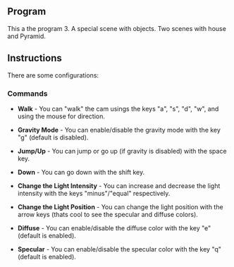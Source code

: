 Program
-------------------

This a the program 3. A special scene with objects. Two scenes with house and Pyramid.

Instructions
-------------------

There are some configurations:

### Commands

* **Walk**      - You can "walk" the cam usings the keys "a", "s", "d", "w", and using the mouse for direction.  

* **Gravity Mode**          - You can enable/disable the gravity mode with the key "g" (default is disabled).

* **Jump/Up**    - You can jump or go up (if gravity is disabled) with the space key.   

* **Down**   - You can go down with the shift key.  

* **Change the Light Intensity**    - You can increase and decrease the light intensity with the keys "minus"/"equal" respectively.

* **Change the Light Position**    - You can change the light position with the arrow keys (thats cool to see the specular and diffuse colors).  

* **Diffuse**        - You can enable/disable the diffuse color with the key "e" (default is enabled).

* **Specular**       - You can enable/disable the specular color with the key "q" (default is enabled).

